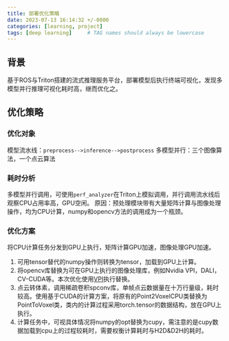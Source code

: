 ```yaml
---
title: 部署优化策略
date: 2023-07-13 16:14:32 +/-0800
categories: [learning, project]
tags: [deep learning]     # TAG names should always be lowercase
---
```


## 背景
基于ROS与Triton搭建的流式推理服务平台，部署模型后执行终端可视化，发现多模型并行推理可视化耗时高，继而优化之。

## 优化策略
### 优化对象
模型流水线：`preprocess-->inference-->postprocess` 
多模型并行：三个图像算法，一个点云算法

### 耗时分析
多模型并行调用，可使用`perf_analyzer`在Triton上模拟调用，并行调用流水线后观察CPU占用率高，GPU空闲。 
原因：预处理模块带有大量矩阵计算与图像处理操作，均为CPU计算，numpy和opencv方法的调用成为一个瓶颈。

### 优化方案
将CPU计算任务分发到GPU上执行，矩阵计算GPU加速，图像处理GPU加速。 
1. 可用tensor替代的numpy操作则转换为tensor，加载到GPU上计算。 
2. 将opencv库替换为可在GPU上执行的图像处理库，例如Nvidia VPI，DALI，CV-CUDA等。本次优化使用[VPI](https://docs.nvidia.com/vpi/algorithms.html)执行替换。 
3. 点云转体素，调用稀疏卷积spconv库，单帧点云数据量在十万行量级，耗时较高。使用基于CUDA的计算方案，将原有的Point2VoxelCPU类替换为PointToVoxel类，类内的计算过程采用torch.tensor的数据结构，放在GPU上执行。
4. 计算任务中，可视具体情况将numpy的opt替换为cupy，需注意的是cupy数据加载到cpu上的过程较耗时，需要权衡计算耗时与H2D&D2H的耗时。